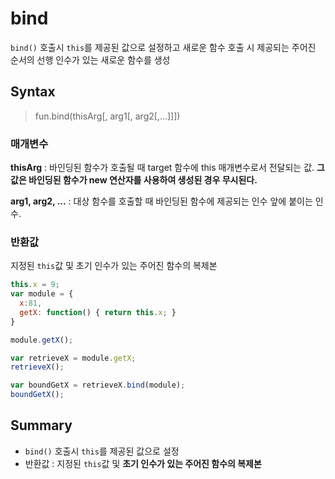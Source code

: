# bind
`bind()` 호출시 `this`를 제공된 값으로 설정하고 새로운 함수 호출 시 제공되는 주어진 순서의 선행 인수가 있는 새로운 함수를 생성

## Syntax
> fun.bind(thisArg[, arg1[, arg2[,...]]])
### 매개변수
**thisArg**
: 바인딩된 함수가 호출될 때 target 함수에 this 매개변수로서 전달되는 값. **그 값은 바인딩된 함수가 new 연산자를 사용하여 생성된 경우 무시된다.**

**arg1, arg2, ...**
: 대상 함수를 호출할 때 바인딩된 함수에 제공되는 인수 앞에 붙이는 인수.

### 반환값
지정된 `this`값 및 초기 인수가 있는 주어진 함수의 복제본

```javascript
this.x = 9;
var module = {
  x:81,
  getX: function() { return this.x; }
}

module.getX();

var retrieveX = module.getX;
retrieveX();

var boundGetX = retrieveX.bind(module);
boundGetX();
```

## Summary
- `bind()` 호출시 `this`를 제공된 값으로 설정
- 반환값 : 지정된 `this`값 및 **초기 인수가 있는 주어진 함수의 복제본**
